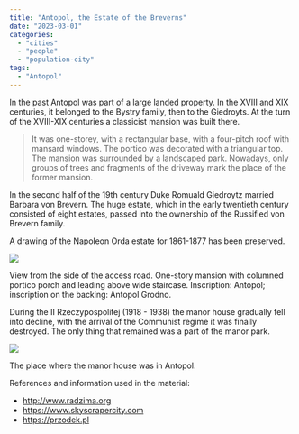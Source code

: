```yaml
---
title: "Antopol, the Estate of the Breverns"
date: "2023-03-01"
categories: 
  - "cities"
  - "people"
  - "population-city"
tags: 
  - "Antopol"
---
```


In the past Antopol was part of a large landed property. In the XVIII and XIX centuries, it belonged to the Bystry family, then to the Giedroyts. At the turn of the XVIII-XIX centuries a classicist mansion was built there.

> It was one-storey, with a rectangular base, with a four-pitch roof with mansard windows. The portico was decorated with a triangular top. The mansion was surrounded by a landscaped park. Nowadays, only groups of trees and fragments of the driveway mark the place of the former mansion.

In the second half of the 19th century Duke Romuald Giedroytz married Barbara von Brevern. The huge estate, which in the early twentieth century consisted of eight estates, passed into the ownership of the Russified von Brevern family.

A drawing of the Napoleon Orda estate for 1861-1877 has been preserved.

![](https://ibb.co/p1H8bbh)

View from the side of the access road. One-story mansion with columned portico porch and leading above wide staircase. Inscription: Antopol; inscription on the backing: Antopol Grodno.

During the II Rzeczypospolitej (1918 - 1938) the manor house gradually fell into decline, with the arrival of the Communist regime it was finally destroyed. The only thing that remained was a part of the manor park.

![](https://ibb.co/s3Cq0zH)

The place where the manor house was in Antopol.

References and information used in the material:

- http://www.radzima.org
- https://www.skyscrapercity.com
- https://przodek.pl
